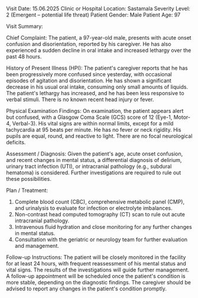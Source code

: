 Visit Date: 15.06.2025
Clinic or Hospital Location: Sastamala
Severity Level: 2 (Emergent – potential life threat)
Patient Gender: Male
Patient Age: 97

Visit Summary:

Chief Complaint: The patient, a 97-year-old male, presents with acute onset confusion and disorientation, reported by his caregiver. He has also experienced a sudden decline in oral intake and increased lethargy over the past 48 hours.

History of Present Illness (HPI): The patient's caregiver reports that he has been progressively more confused since yesterday, with occasional episodes of agitation and disorientation. He has shown a significant decrease in his usual oral intake, consuming only small amounts of liquids. The patient's lethargy has increased, and he has been less responsive to verbal stimuli. There is no known recent head injury or fever.

Physical Examination Findings: On examination, the patient appears alert but confused, with a Glasgow Coma Scale (GCS) score of 12 (Eye-1, Motor-4, Verbal-3). His vital signs are within normal limits, except for a mild tachycardia at 95 beats per minute. He has no fever or neck rigidity. His pupils are equal, round, and reactive to light. There are no focal neurological deficits.

Assessment / Diagnosis: Given the patient's age, acute onset confusion, and recent changes in mental status, a differential diagnosis of delirium, urinary tract infection (UTI), or intracranial pathology (e.g., subdural hematoma) is considered. Further investigations are required to rule out these possibilities.

Plan / Treatment:
1. Complete blood count (CBC), comprehensive metabolic panel (CMP), and urinalysis to evaluate for infection or electrolyte imbalances.
2. Non-contrast head computed tomography (CT) scan to rule out acute intracranial pathology.
3. Intravenous fluid hydration and close monitoring for any further changes in mental status.
4. Consultation with the geriatric or neurology team for further evaluation and management.

Follow-up Instructions: The patient will be closely monitored in the facility for at least 24 hours, with frequent reassessment of his mental status and vital signs. The results of the investigations will guide further management. A follow-up appointment will be scheduled once the patient's condition is more stable, depending on the diagnostic findings. The caregiver should be advised to report any changes in the patient's condition promptly.